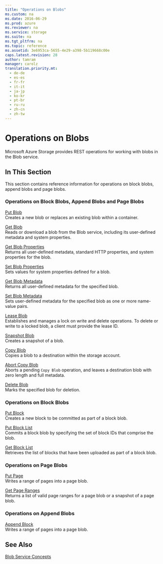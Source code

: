 ```yaml
---
title: "Operations on Blobs"
ms.custom: na
ms.date: 2016-06-29
ms.prod: azure
ms.reviewer: na
ms.service: storage
ms.suite: na
ms.tgt_pltfrm: na
ms.topic: reference
ms.assetid: 3e6953ca-5655-4e29-a398-5b119668c00e
caps.latest.revision: 28
author: tamram
manager: carolz
translation.priority.mt: 
  - de-de
  - es-es
  - fr-fr
  - it-it
  - ja-jp
  - ko-kr
  - pt-br
  - ru-ru
  - zh-cn
  - zh-tw
---
```

# Operations on Blobs
Microsoft Azure Storage provides REST operations for working with blobs in the Blob service.  
  
## In This Section  
 This section contains reference information for operations on block blobs, append blobs and page blobs.  
  
### Operations on Block Blobs, Append Blobs and Page Blobs  
 [Put Blob](../rest-conceptual/Put-Blob.md)  
 Creates a new blob or replaces an existing blob within a container.  
  
 [Get Blob](../rest-conceptual/Get-Blob.md)  
 Reads or download a blob from the Blob service, including its user-defined metadata and system properties.  
  
 [Get Blob Properties](../rest-conceptual/Get-Blob-Properties.md)  
 Returns all user-defined metadata, standard HTTP properties, and system properties for the blob.  
  
 [Set Blob Properties](../rest-conceptual/Set-Blob-Properties.md)  
 Sets values for system properties defined for a blob.  
  
 [Get Blob Metadata](../rest-conceptual/Get-Blob-Metadata.md)  
 Returns all user-defined metadata for the specified blob.  
  
 [Set Blob Metadata](../rest-conceptual/Set-Blob-Metadata.md)  
 Sets user-defined metadata for the specified blob as one or more name-value pairs.  
  
 [Lease Blob](../rest-conceptual/Lease-Blob.md)  
 Establishes and manages a lock on write and delete operations. To delete or write to a locked blob, a client must provide the lease ID.  
  
 [Snapshot Blob](../rest-conceptual/Snapshot-Blob.md)  
 Creates a snapshot of a blob.  
  
 [Copy Blob](../rest-conceptual/Copy-Blob.md)  
 Copies a blob to a destination within the storage account.  
  
 [Abort Copy Blob](../rest-conceptual/Abort-Copy-Blob.md)  
 Aborts a pending `Copy Blob` operation, and leaves a destination blob with zero length and full metadata.  
  
 [Delete Blob](../rest-conceptual/Delete-Blob.md)  
 Marks the specified blob for deletion.  
  
### Operations on Block Blobs  
 [Put Block](../rest-conceptual/Put-Block.md)  
 Creates a new block to be committed as part of a block blob.  
  
 [Put Block List](../rest-conceptual/Put-Block-List.md)  
 Commits a block blob by specifying the set of block IDs that comprise the blob.  
  
 [Get Block List](../rest-conceptual/Get-Block-List.md)  
 Retrieves the list of blocks that have been uploaded as part of a block blob.  
  
### Operations on Page Blobs  
 [Put Page](../rest-conceptual/Put-Page.md)  
 Writes a range of pages into a page blob.  
  
 [Get Page Ranges](../rest-conceptual/Get-Page-Ranges.md)  
 Returns a list of valid page ranges for a page blob or a snapshot of a page blob.  
  
### Operations on Append Blobs  
 [Append Block](../rest-conceptual/Append-Block.md)  
 Writes a range of pages into a page blob.  
  
## See Also  
 [Blob Service Concepts](../rest-conceptual/Blob-Service-Concepts.md)